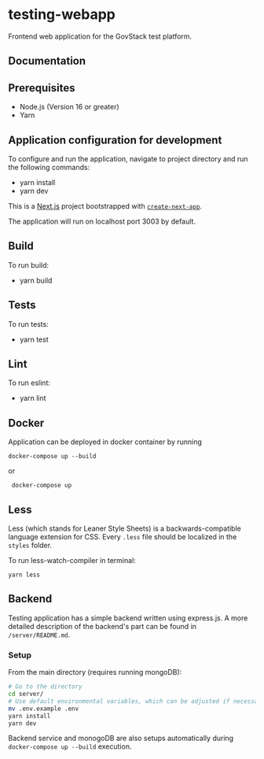 # testing-webapp
Frontend web application for the GovStack test platform.

## Documentation

## Prerequisites

 * Node.js (Version 16 or greater)
 * Yarn

## Application configuration for development 

To configure and run the application, navigate to project directory and run the following commands:

 * yarn install
 * yarn dev

 This is a [Next.js](https://nextjs.org/) project bootstrapped with [`create-next-app`](https://github.com/vercel/next.js/tree/canary/packages/create-next-app).

The application will run on localhost port 3003 by default.

## Build

To run build:

* yarn build

## Tests

To run tests:

* yarn test

## Lint

To run eslint:

* yarn lint

## Docker

Application can be deployed in docker container by running
```shell
docker-compose up --build 
```
or 
```shell
 docker-compose up
```

## Less

Less (which stands for Leaner Style Sheets) is a backwards-compatible language extension for CSS.
Every `.less` file should be localized in the `styles` folder.

To run less-watch-compiler in terminal:
```
yarn less
```

## Backend 
Testing application has a simple backend written using express.js. 
A more detailed description of the backend's part can be found in `/server/README.md`. 

### Setup 
From the main directory (requires running mongoDB):
```bash 
# Go to the directory 
cd server/
# Use default environmental variables, which can be adjusted if necessary
mv .env.example .env 
yarn install
yarn dev
```

Backend service and monogoDB are also setups automatically 
during `docker-compose up --build` execution. 